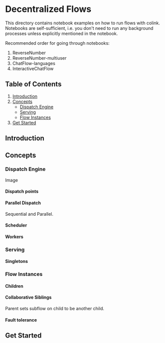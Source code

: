 # Decentralized Flows

This directory contains notebook examples on how to run flows with colink.
Notebooks are self-sufficient, i.e. you don't need to run any background processes unless explicitly mentioned in the notebook.

Recommended order for going through notebooks:
1. ReverseNumber
2. ReverseNumber-multiuser
3. ChatFlow-languages
4. InteractiveChatFlow

## Table of Contents
1. [Introduction](#introduction)
2. [Concepts](#concepts)
   - [Dispatch Engine](#dispatch-engine)
   - [Serving](#serving)
   - [Flow Instances](#flow-instances)
3. [Get Started](#get-started)

## Introduction


## Concepts

### Dispatch Engine
Image
#### Dispatch points
#### Parallel Dispatch
Sequential and Parallel.
#### Scheduler
#### Workers


### Serving
#### Singletons

### Flow Instances
#### Children
#### Collaborative Siblings
Parent sets subflow on child to be another child.
#### Fault tolerance

## Get Started
